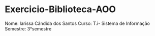 # Exercicio-Biblioteca-AOO
Nome: larissa Cândida dos Santos
Curso: T.i- Sistema de Informação
Semestre: 3°semestre
